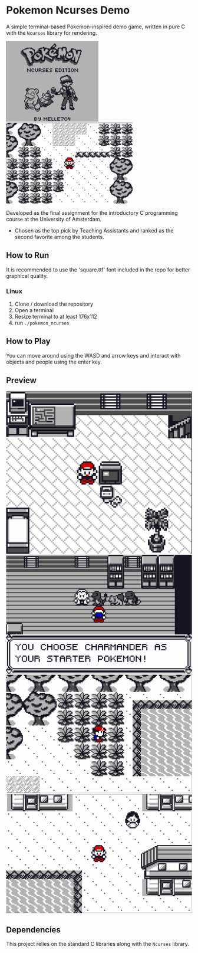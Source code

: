 # Pokemon Ncurses Demo
A simple terminal-based Pokemon-inspired demo game, written in pure C with the `Ncurses` library for rendering.

<p float="left">
  <img src="assets/readme/title_screen.png" width="250" />
  <img src="assets/readme/route1.png" width="343" />
</p>

Developed as the final assignment for the introductory C programming course at the University of Amsterdam.

* Chosen as the top pick by Teaching Assistants and ranked as the second favorite among the students.

## How to Run
It is recommended to use the 'square.ttf' font included in the repo for better graphical quality.

### Linux
1. Clone / download the repository
2. Open a terminal
3. Resize terminal to at least 176x112
4. run `./pokemon_ncurses`

## How to Play
You can move around using the WASD and arrow keys and interact with objects and people using the enter key.

## Preview
![Bedroom](assets/readme/bedroom.png)
![Bedroom](assets/readme/oak.png)
![Bedroom](assets/readme/route2.png)
![Bedroom](assets/readme/village.png)

## Dependencies
This project relies on the standard C libraries along with the `Ncurses` library.
